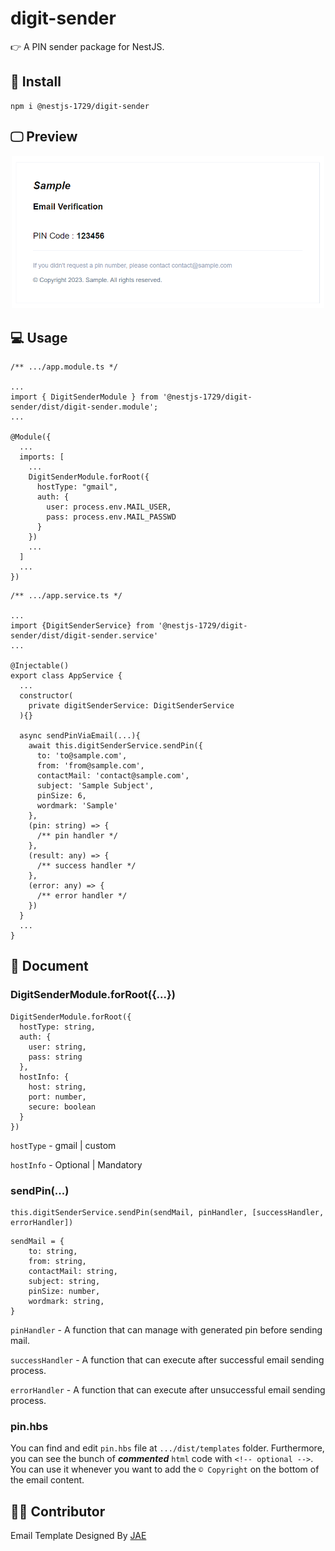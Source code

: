 # digit-sender
👉 A PIN sender package for NestJS.

## 🚀 Install

```
npm i @nestjs-1729/digit-sender
```

## 🖵 Preview

<p align="center">
<img src="https://github.com/jhc-dev-1729/digit-sender/blob/master/pin_template_sample.png?raw=true" alt="pin_template_sample" width="500px" textalign="center">
</p>

## 💻 Usage
```
/** .../app.module.ts */

...
import { DigitSenderModule } from '@nestjs-1729/digit-sender/dist/digit-sender.module';
...

@Module({
  ...
  imports: [
    ...
    DigitSenderModule.forRoot({
      hostType: "gmail",
      auth: {
        user: process.env.MAIL_USER,
        pass: process.env.MAIL_PASSWD
      }
    })
    ...
  ]
  ...
})
```
```
/** .../app.service.ts */

...
import {DigitSenderService} from '@nestjs-1729/digit-sender/dist/digit-sender.service'
...

@Injectable()
export class AppService {
  ...
  constructor(
    private digitSenderService: DigitSenderService
  ){}
  
  async sendPinViaEmail(...){
    await this.digitSenderService.sendPin({
      to: 'to@sample.com',
      from: 'from@sample.com',
      contactMail: 'contact@sample.com',
      subject: 'Sample Subject',
      pinSize: 6,
      wordmark: 'Sample'
    },
    (pin: string) => {
      /** pin handler */
    },
    (result: any) => {
      /** success handler */
    },
    (error: any) => {
      /** error handler */
    })
  }
  ...
}
```

## 📖 Document

### DigitSenderModule.forRoot({...})

``` 
DigitSenderModule.forRoot({
  hostType: string,
  auth: {
    user: string,
    pass: string
  },
  hostInfo: {
    host: string,
    port: number,
    secure: boolean
  }
}) 
```
``` hostType ``` - gmail | custom

``` hostInfo ``` - Optional | Mandatory

### sendPin(...)

```
this.digitSenderService.sendPin(sendMail, pinHandler, [successHandler, errorHandler])
```

``` 
sendMail = {
    to: string, 
    from: string,
    contactMail: string,
    subject: string, 
    pinSize: number,
    wordmark: string,
}
```

```pinHandler``` - A function that can manage with generated pin before sending mail.

```successHandler``` - A function that can execute after successful email sending process.

```errorHandler``` - A function that can execute after unsuccessful email sending process.

### pin.hbs
You can find and edit ```pin.hbs``` file at ```.../dist/templates``` folder. Furthermore, you can see the bunch of ***commented*** ```html``` code with ```<!-- optional -->```. You can use it whenever you want to add the ```© Copyright``` on the bottom of the email content.

## 🧑‍💻 Contributor 
Email Template Designed By [JAE](http://github.com/JAE-L)
